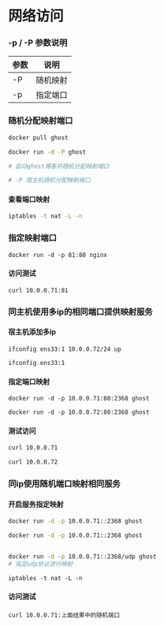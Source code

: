 # 网络访问

### -p / -P 参数说明

| 参数 | 说明   |
| -- | ---- |
| -P | 随机映射 |
| -p | 指定端口 |



### 随机分配映射端口

```bash
docker pull ghost

docker run -d -P ghost

# 启动ghost博客并随机分配映射端口

# -P 宿主机随机分配映射端口
```

#### 查看端口映射

```bash
iptables -t nat -L -n
```



### 指定映射端口

```
docker run -d -p 81:80 nginx
```

#### 访问测试

```
curl 10.0.0.71:81
```



### 同主机使用多ip的相同端口提供映射服务

#### 宿主机添加多ip

```
ifconfig ens33:1 10.0.0.72/24 up

ifconfig ens33:1
```

#### 指定端口映射

```
docker run -d -p 10.0.0.71:80:2368 ghost

docker run -d -p 10.0.0.72:80:2368 ghost
```

#### 测试访问

```bash
curl 10.0.0.71

curl 10.0.0.72
```



### 同ip使用随机端口映射相同服务

#### 开启服务指定映射

```bash
docker run -d -p 10.0.0.71::2368 ghost

docker run -d -p 10.0.0.71::2368 ghost


docker run -d -p 10.0.0.71::2368/udp ghost
# 指定udp协议进行映射
```

```
iptables -t nat -L -n
```

#### 访问测试

```
curl 10.0.0.71:上面结果中的随机端口
```

